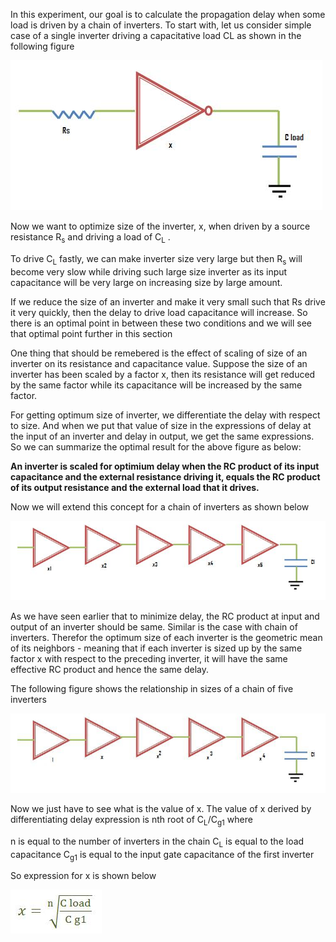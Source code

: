 In this experiment, our goal is to calculate the propagation delay when some load is driven by a chain of inverters. To start with, let us consider simple case of a single inverter driving a capacitative load CL as shown in the following figure

<img src="images/t51.jpg">

Now we want to optimize size of the inverter, x, when driven by a source resistance R<sub>s</sub> and driving a load of C<sub>L</sub> .

To drive C<sub>L</sub> fastly, we can make inverter size very large but then R<sub>s</sub> will become very slow while driving such large size inverter as its input capacitance will be very large on increasing size by large amount.

If we reduce the size of an inverter and make it very small such that Rs drive it very quickly, then the delay to drive load capacitance will increase. So there is an optimal point in between these two conditions and we will see that optimal point further in this section

One thing that should be remebered is the effect of scaling of size of an inverter on its resistance and capacitance value. Suppose the size of an inverter has been scaled by a factor x, then its resistance will get reduced by the same factor while its capacitance will be increased by the same factor.

For getting optimum size of inverter, we differentiate the delay with respect to size. And when we put that value of size in the expressions of delay at the input of an inverter and delay in output, we get the same expressions. So we can summarize the optimal result for the above figure as below:

**An inverter is scaled for optimium delay when the RC product of its input capacitance and the external resistance driving it, equals the RC product of its output resistance and the external load that it drives.**


Now we will extend this concept for a chain of inverters as shown below

<img src="images/t52.jpg">

As we have seen earlier that to minimize delay, the RC product at input and output of an inverter should be same. Similar is the case with chain of inverters. Therefor the optimum size of each inverter is the geometric mean of its neighbors - meaning that if each inverter is sized up by the same factor x with respect to the preceding inverter, it will have the same effective RC product and hence the same delay.

The following figure shows the relationship in sizes of a chain of five inverters

<img src="images/t53.jpg">

Now we just have to see what is the value of x. The value of x derived by differentiating delay expression is nth root of C<sub>L</sub>/C<sub>g1</sub> where

n is equal to the number of inverters in the chain
C<sub>L</sub> is equal to the load capacitance
C<sub>g1</sub> is equal to the input gate capacitance of the first inverter

So expression for x is shown below

<img src="images/t54.jpg">

